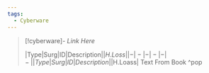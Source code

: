 ```yaml
---
tags:
  - Cyberware
---
```

> [!cyberware]- *Link Here*
> 
> |Type|Surg|ID|Description|$|H.Loss|
| - | - | - | - | - | - |
|Type|Surg|ID|Description|$|H.Loass|
>Text From Book
>^pop
